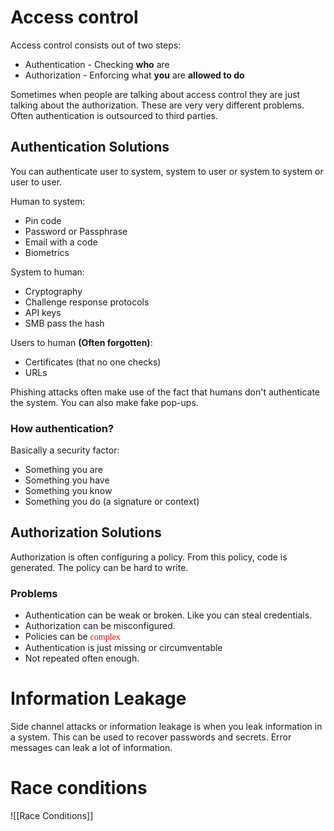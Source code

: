 
# Access control 

Access control consists out of two steps:
- Authentication - Checking **who** are
- Authorization - Enforcing what **you** are **allowed to do**

Sometimes when people are talking about access control they are just talking about the authorization. These are very very different problems. Often authentication is outsourced to third parties. 

## Authentication Solutions 

You can authenticate user to system, system to user or system to system or user to user. 

Human to system:
- Pin code
- Password or Passphrase
- Email with a code 
- Biometrics

System to human:
- Cryptography 
- Challenge response protocols
- API keys
- SMB pass the hash

Users to human **(Often forgotten)**:
- Certificates (that no one checks)
- URLs

Phishing attacks often make use of the fact that humans don't authenticate the system. You can also make fake pop-ups.

### How authentication?

Basically a security factor: 
- Something you are
- Something you have
- Something you know
- Something you do (a signature or context)

## Authorization Solutions 

Authorization is often configuring a policy. From this policy, code is generated. The policy can be hard to write. 


### Problems

- Authentication can be weak or broken. Like you can steal credentials. 
- Authorization can be misconfigured.
- Policies can be <span style='font-family:bloody;color:red'>complex</span>
- Authentication is just missing or circumventable
- Not repeated often enough. 

# Information Leakage

Side channel attacks or information leakage is when you leak information in a system. This can be used to recover passwords and secrets. Error messages can leak a lot of information. 

# Race conditions 

![[Race Conditions]]
